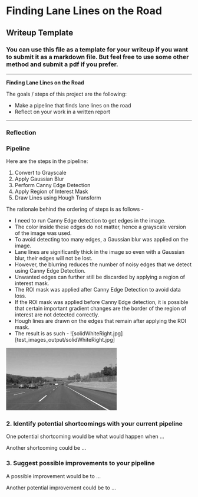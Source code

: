 # **Finding Lane Lines on the Road** 

## Writeup Template

### You can use this file as a template for your writeup if you want to submit it as a markdown file. But feel free to use some other method and submit a pdf if you prefer.

---

**Finding Lane Lines on the Road**

The goals / steps of this project are the following:
* Make a pipeline that finds lane lines on the road
* Reflect on your work in a written report


[//]: # (Image References)

[image1]: ./examples/grayscale.jpg "Grayscale"

---

### Reflection

### Pipeline
Here are the steps in the pipeline:
1. Convert to Grayscale
2. Apply Gaussian Blur
3. Perform Canny Edge Detection
4. Apply Region of Interest Mask
5. Draw Lines using Hough Transform

The rationale behind the ordering of steps is as follows -
- I need to run Canny Edge detection to get edges in the image.
- The color inside these edges do not matter, hence a grayscale version of the image was used.
- To avoid detecting too many edges, a Gaussian blur was applied on the image. 
- Lane lines are significantly thick in the image so even with a Gaussian blur, their edges will not be lost.
- However, the blurring reduces the number of noisy edges that we detect using Canny Edge Detection.
- Unwanted edges can further still be discarded by applying a region of interest mask.
- The ROI mask was applied after Canny Edge Detection to avoid data loss. 
- If the ROI mask was applied before Canny Edge detection, it is possible that certain important gradient changes are the border of the region of interest are not detected correctly.
- Hough lines are drawn on the edges that remain after applying the ROI mask.
- The result is as such -
![solidWhiteRight.jpg][test_images_output/solidWhiteRight.jpg]

![alt text][image1]


### 2. Identify potential shortcomings with your current pipeline


One potential shortcoming would be what would happen when ... 

Another shortcoming could be ...


### 3. Suggest possible improvements to your pipeline

A possible improvement would be to ...

Another potential improvement could be to ...

